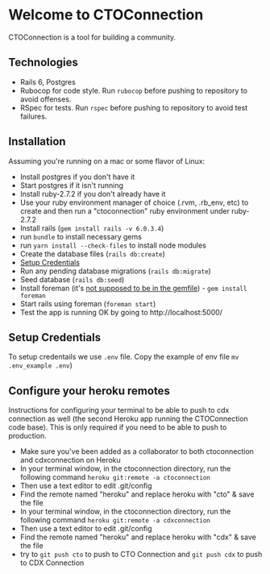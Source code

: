 # Welcome to CTOConnection

CTOConnection is a tool for building a community.

## Technologies

* Rails 6, Postgres
* Rubocop for code style. Run `rubocop` before pushing to repository to avoid offenses.
* RSpec for tests. Run `rspec` before pushing to repository to avoid test failures.

## Installation

Assuming you're running on a mac or some flavor of Linux:
* Install postgres if you don't have it
* Start postgres if it isn't running
* Install ruby-2.7.2 if you don't already have it
* Use your ruby environment manager of choice (.rvm, .rb_env, etc) to create and then run a "ctoconnection" ruby environment under ruby-2.7.2
* Install rails (`gem install rails -v 6.0.3.4`)
* run `bundle` to install necessary gems
* run `yarn install --check-files` to install node modules
* Create the database files (`rails db:create`)
* [Setup Credentials](##setup-credentials)
* Run any pending database migrations (`rails db:migrate`)
* Seed database (`rails db:seed`)
* Install foreman (it's [not supposed to be in the gemfile](https://github.com/ddollar/foreman/wiki/Don't-Bundle-Foreman)) - `gem install foreman`
* Start rails using foreman (`foreman start`)
* Test the app is running OK by going to http://localhost:5000/ 

## Setup Credentials

To setup credentails we use `.env` file. Copy the example of env file `mv .env_example .env`)

## Configure your heroku remotes

Instructions for configuring your terminal to be able to push to cdx connection as well (the second Heroku app running the CTOConnection code base). This is only required if you need to be able to push to production.

* Make sure you've been added as a collaborator to both ctoconnection and cdxconnection on Heroku
* In your terminal window, in the ctoconnection directory, run the following command
`heroku git:remote -a ctoconnection`
* Then use a text editor to edit .git/config
* Find the remote named "heroku" and replace heroku with "cto" & save the file
* In your terminal window, in the ctoconnection directory, run the following command
`heroku git:remote -a cdxconnection`
* Then use a text editor to edit .git/config
* Find the remote named "heroku" and replace heroku with "cdx"  & save the file
* try to `git push cto` to push to CTO Connection and `git push cdx` to push to CDX Connection
